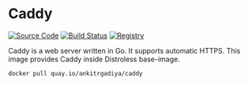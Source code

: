 # Caddy

[![Source Code](https://img.shields.io/badge/source-gitea-blue)](https://git.argc.in/containers/caddy)
[![Build Status](https://drone.argd.in/api/badges/containers/caddy/status.svg)](https://drone.argd.in/containers/caddy)
[![Registry](https://img.shields.io/badge/registry-quay.io-red)](https://quay.io/repository/ankitrgadiya/caddy?tab=tags)

Caddy is a web server written in Go. It supports automatic HTTPS. This image
provides Caddy inside Distroless base-image.

```bash
docker pull quay.io/ankitrgadiya/caddy
```
